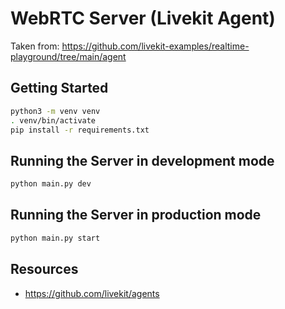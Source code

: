 # WebRTC Server (Livekit Agent)

Taken from: <https://github.com/livekit-examples/realtime-playground/tree/main/agent>

## Getting Started

```bash
python3 -m venv venv
. venv/bin/activate
pip install -r requirements.txt
```

## Running the Server in development mode

```bash
python main.py dev
```

## Running the Server in production mode

```bash
python main.py start
```

## Resources

- <https://github.com/livekit/agents>
